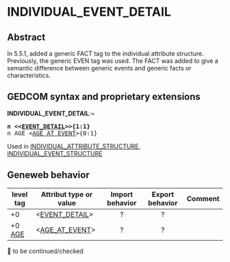 ﻿# INDIVIDUAL_EVENT_DETAIL
## Abstract
In 5.5.1, added a generic FACT tag to the individual attribute structure. Previously, the generic EVEN
tag was used. The FACT was added to give a semantic difference between generic events and
generic facts or characteristics.


## GEDCOM syntax and proprietary extensions

**INDIVIDUAL_EVENT_DETAIL**:=
<pre>
<b>n &lt;&lt;<a href=Ged.EVENT_DETAIL.md>EVENT_DETAIL</a>&gt;&gt;{1:1}</b>
n AGE &lt;<a href=Ged.AGE_AT_EVENT.md>AGE_AT_EVENT</a>&gt;{0:1}
</pre>
Used in <a href=Ged.INDIVIDUAL_ATTRIBUTE_STRUCTURE.md>INDIVIDUAL_ATTRIBUTE_STRUCTURE</a>, <a href=Ged.INDIVIDUAL_EVENT_STRUCTURE.md>INDIVIDUAL_EVENT_STRUCTURE</a><br />


## Geneweb behavior

level tag  | Attribut type or value | Import behavior | Export behavior  | Comment 
---------- | ------------- | :---------------: | :-----------------:| -----------
+0  | &lt;<a href=Ged.EVENT_DETAIL.md>EVENT_DETAIL</a>&gt; | ? | ? | 
+0 <a href=Ged.GLOSSARY.md#age>AGE</a> | &lt;<a href=Ged.AGE_AT_EVENT.md>AGE_AT_EVENT</a>&gt; | ? | ? | 

🚧 to be continued/checked

